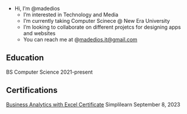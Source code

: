 - Hi, I’m @madedios
  - I’m interested in Technology and Media
  - I’m currently taking Computer Scinece @ New Era University
  - I’m looking to collaborate on different projetcs for designing apps and websites
  - You can reach me at @madedios.it@gmail.com

## Education
BS Computer Science 2021-present

## Certifications
[Business Analytics with Excel Certificate](https://simpli-web.app.link/e/dTsaedkmTCb) Simplilearn September 8, 2023

<!---
madedios/madedios is a ✨ special ✨ repository because its `README.md` (this file) appears on your GitHub profile.
You can click the Preview link to take a look at your changes.
--->
